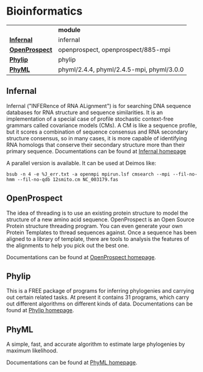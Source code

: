 # Bioinformatics

|                                   |                                           |
|-----------------------------------|-------------------------------------------|
|                                   | **module**                                |
| **[Infernal](#Infernal)**         | infernal                                  |
| **[OpenProspect](#OpenProspect)** | openprospect, openprospect/885-mpi        |
| **[Phylip](#Phylip)**             | phylip                                    |
| **[PhyML](#PhyML)**               | phyml/2.4.4, phyml/2.4.5-mpi, phyml/3.0.0 |

## Infernal

Infernal ("INFERence of RNA ALignment") is for searching DNA sequence databases for RNA structure
and sequence similarities. It is an implementation of a special case of profile stochastic
context-free grammars called covariance models (CMs). A CM is like a sequence profile, but it scores
a combination of sequence consensus and RNA secondary structure consensus, so in many cases, it is
more capable of identifying RNA homologs that conserve their secondary structure more than their
primary sequence. Documentations can be found at [Infernal homepage](http://infernal.janelia.org)

A parallel version is available. It can be used at Deimos like:

```Shell Session
bsub -n 4 -e %J_err.txt -a openmpi mpirun.lsf cmsearch --mpi --fil-no-hmm --fil-no-qdb 12smito.cm NC_003179.fas
```

## OpenProspect

The idea of threading is to use an existing protein structure to model the structure of a new amino
acid sequence. OpenProspect is an Open Source Protein structure threading program. You can even
generate your own Protein Templates to thread sequences against. Once a sequence has been aligned to
a library of template, there are tools to analysis the features of the alignments to help you pick
out the best one.

Documentations can be found at
[OpenProspect homepage](http://openprospect.sourceforge.net/index.html).

## Phylip

This is a FREE package of programs for inferring phylogenies and carrying out certain related tasks.
At present it contains 31 programs, which carry out different algorithms on different kinds of data.
Documentations can be found at [Phylip homepage](https://evolution.genetics.washington.edu/phylip.html).

## PhyML

A simple, fast, and accurate algorithm to estimate large phylogenies by maximum likelihood.

Documentations can be found at [PhyML homepage](http://atgc.lirmm.fr/phyml).
